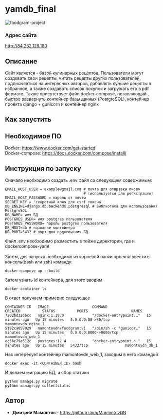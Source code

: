 # yamdb_final
![foodgram-project](https://github.com/mamontovdn/foodgram-project/workflows/foodgram-project/badge.svg)
### Адрес сайта
http://84.252.128.180
## Описание
Сайт является - базой кулинарных рецептов.
Пользователи могут создовать свои рецепты, читать рецепты других пользователей, 
подписываться на интересных авторов, добавлять лучшие рецепты в избранное, а также
создавать список покупок и загружать его в pdf формате.
Также присутствует файл docker-compose, позволяющий , быстро развернуть контейнер базы данных (PostgreSQL), контейнер проекта django + gunicorn и контейнер nginx
## Как запустить

## Необходимое ПО

Docker: https://www.docker.com/get-started <br />
Docker-compose: https://docs.docker.com/compose/install/

## Инструкция по запуску
Сначало необходимо создать .env файл со следующем содержимым: <br />
```
EMAIL_HOST_USER = example@gmail.com # почта для отправки писем 
                                    # (используется для регистрации) 
EMAIL_HOST_PASSWORD = пароль от почты
SECRET_KEY = 'секретный ключ для csrf токена'
DB_ENGINE=django.db.backends.postgresql # Библиотека для использования PostgreSQL
DB_NAME= имя БД
POSTGRES_USER= имя postgres пользователя
POSTGRES_PASSWORD= пароль postgres пользователя
DB_HOST=db # название контейнера
DB_PORT=5432 # порт для подключения БД
```
Файл .env необходимо разместить в тойже директории, где и dockercompose-yaml <br /><br />
Затем, для запуска необходимо из корневой папки проекта ввести в консоль(bash или zsh) команду:
```
docker-compose up --build
```
Затем узнать id контейнера, для этого вводим
```
docker container ls
```
В ответ получаем примерно следующее
```
CONTAINER ID   IMAGE                    COMMAND                  CREATED          STATUS          PORTS                    NAMES
7262bd32bbcc   nginx:1.19.0             "/docker-entrypoint.…"   15 minutes ago   Up 15 minutes   0.0.0.0:80->80/tcp       mamontovdn_nginx_1
5182ca059029   mamontovdn/foodgram:v1   "/bin/sh -c 'gunicor…"   15 minutes ago   Up 15 minutes   0.0.0.0:8000->8000/tcp   mamontovdn_web_1
cc56c79a512c   postgres:12.4            "docker-entrypoint.s…"   15 minutes ago   Up 15 minutes   5432/tcp                 mamontovdn_db_1
```
Нас интересует контейнер mamontovdn_web_1, заходим в него командой
```
docker exec -it <CONTAINER ID> bash
```
И делаем миграцию БД, и сбор статики
```
python manage.py migrate
python manage.py collectstatic
```
## Автор

* **Дмитрий Мамонтов** - https://github.com/MamontovDN
